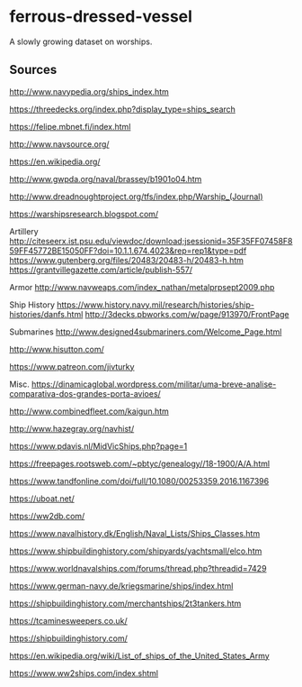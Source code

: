 # ferrous-dressed-vessel

A slowly growing dataset on worships.

## Sources

http://www.navypedia.org/ships_index.htm

https://threedecks.org/index.php?display_type=ships_search

https://felipe.mbnet.fi/index.html

http://www.navsource.org/

https://en.wikipedia.org/

http://www.gwpda.org/naval/brassey/b1901o04.htm

http://www.dreadnoughtproject.org/tfs/index.php/Warship_(Journal)

https://warshipsresearch.blogspot.com/

Artillery
http://citeseerx.ist.psu.edu/viewdoc/download;jsessionid=35F35FF07458F859FF45772BE15050FF?doi=10.1.1.674.4023&rep=rep1&type=pdf
https://www.gutenberg.org/files/20483/20483-h/20483-h.htm
https://grantvillegazette.com/article/publish-557/

Armor
http://www.navweaps.com/index_nathan/metalprpsept2009.php

Ship History
https://www.history.navy.mil/research/histories/ship-histories/danfs.html
http://3decks.pbworks.com/w/page/913970/FrontPage

Submarines
http://www.designed4submariners.com/Welcome_Page.html

http://www.hisutton.com/

https://www.patreon.com/jivturky

Misc.
https://dinamicaglobal.wordpress.com/militar/uma-breve-analise-comparativa-dos-grandes-porta-avioes/

http://www.combinedfleet.com/kaigun.htm

http://www.hazegray.org/navhist/

https://www.pdavis.nl/MidVicShips.php?page=1

https://freepages.rootsweb.com/~pbtyc/genealogy//18-1900/A/A.html

https://www.tandfonline.com/doi/full/10.1080/00253359.2016.1167396

https://uboat.net/

https://ww2db.com/

https://www.navalhistory.dk/English/Naval_Lists/Ships_Classes.htm

https://www.shipbuildinghistory.com/shipyards/yachtsmall/elco.htm

https://www.worldnavalships.com/forums/thread.php?threadid=7429

https://www.german-navy.de/kriegsmarine/ships/index.html

https://shipbuildinghistory.com/merchantships/2t3tankers.htm

https://tcaminesweepers.co.uk/

https://shipbuildinghistory.com/

https://en.wikipedia.org/wiki/List_of_ships_of_the_United_States_Army

https://www.ww2ships.com/index.shtml

